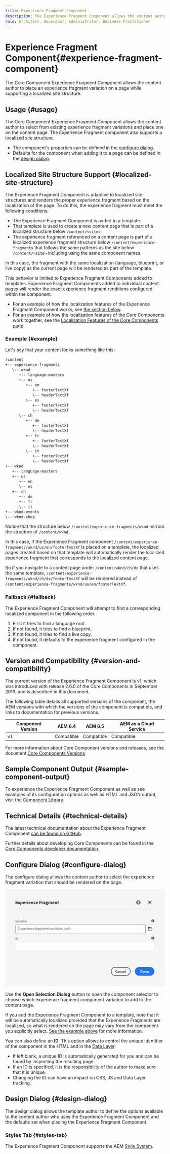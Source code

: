 ```yaml
---
title: Experience Fragment Component
description: The Experience Fragment Component allows the content author to add an experience fragment variation to a page.
role: Architect, Developer, Administrator, Business Practitioner
---
```


# Experience Fragment Component{#experience-fragment-component}

The Core Component Experience Fragment Component allows the content author to place an experience fragment variation on a page while supporting a localized site structure.

## Usage {#usage}

The Core Component Experience Fragment Component allows the content author to select from existing experience fragment variations and place one on the content page. The Experience Fragment component also supports a localized site structure.

* The component's properties can be defined in the [configure dialog](#configure-dialog).
* Defaults for the component when adding it to a page can be defined in the [design dialog](#design-dialog).

## Localized Site Structure Support {#localized-site-structure}

The Experience Fragment Component is adaptive to localized site structures and renders the proper experience fragment based on the localization of the page. To do this, the experience fragment must meet the following conditions.

* The Experience Fragment Component is added to a template.
* That template is used to create a new content page that is part of a localized structure below `/content/<site>`.
* The experience fragment referenced on a content page is part of a localized experience fragment structure below `/content/experience-fragments` that follows the same patterns as the site below `/content/<site>` including using the same component names.

In this case, the fragment with the same localization (language, blueprint, or live copy) as the current page will be rendered as part of the template.

This behavior is limited to Experience Fragment Components added to templates. Experience Fragment Components added to individual content pages will render the exact experience fragment renditions configured within the component.

* For an example of how the localization features of the Experience Fragment Component works, see [the section below](#example).
* For an example of how the localization features of the Core Components work together, see the [Localization Features of the Core Components page](/help/get-started/localization.md).

### Example {#example}

Let's say that your content looks something like this:

```
/content
+-- experience-fragments
   \-- wknd
      +-- language-masters
      +-- us
         +-- en
            +-- footerTextXf
            \-- headerTextXf
         \-- es
            +-- footerTextXf
            \-- headerTextXf
      \-- ch
         +-- de
            +-- footerTextXf
            \-- headerTextXf
         +-- fr
            +-- footerTextXf
            \-- headerTextXf
         \-- it
            +-- footerTextXf
            \-- headerTextXf
+-- wknd
   +-- language-masters
   +-- us
      +-- en
      \-- es
   +-- ch
      +-- de
      +-- fr
      \-- it
+-- wknd-events
\-- wknd-shop
```

Notice that the structure below `/content/experience-fragments/wknd` mirrors the structure of `/content/wknd`.

In this case, if the Experience Fragment component `/content/experience-fragments/wknd/us/en/footerTextXf` is placed on a template, the localized pages created based on that template will automatically render the localized experience fragment that corresponds to the localized content page.

So if you navigate to a content page under `/content/wknd/ch/de` that uses the same template, `/content/experience-fragments/wknd/ch/de/footerTextXf` will be rendered instead of `/content/experience-fragments/wknd/us/en/footerTextXf`.

### Fallback {#fallback}

The Experience Fragment Component will attempt to find a corresponding localized component in the following order.

1. First it tries to find a language root.
1. If not found, it tries to find a blueprint.
1. If not found, it tries to find a live copy.
1. If not found, it defaults to the experience fragment configured in the component.

## Version and Compatibility {#version-and-compatibility}

The current version of the Experience Fragment Component is v1, which was introduced with release 2.6.0 of the Core Components in September 2019, and is described in this document.

The following table details all supported versions of the component, the AEM versions with which the versions of the component is compatible, and links to documentation for previous versions.

|Component Version|AEM 6.4|AEM 6.5|AEM as a Cloud Service|
|--- |--- |---|---|
|v1|Compatible|Compatible|Compatible|

For more information about Core Component versions and releases, see the document [Core Components Versions](/help/versions.md).

## Sample Component Output {#sample-component-output}

To experience the Experience Fragment Component as well as see examples of its configuration options as well as HTML and JSON output, visit the [Component Library](https://adobe.com/go/aem_cmp_library_xf).

## Technical Details {#technical-details}

The latest technical documentation about the Experience Fragment Component [can be found on GitHub](https://adobe.com/go/aem_cmp_tech_xf_v1).

Further details about developing Core Components can be found in the [Core Components developer documentation](/help/developing/overview.md).

## Configure Dialog {#configure-dialog}

The configure dialog allows the content author to select the experience fragment variation that should be rendered on the page.

![Experience Fragment Component's edit dialog](/help/assets/experience-fragment-edit.png)

Use the **Open Selection Dialog** button to open the component selector to choose which experience fragment component variation to add to the content page.

If you add the Experience Fragment Component to a template, note that it will be automatically localized provided that the Experience Fragments are localized, so what is rendered on the page may vary from the component you explicitly select. [See the example above](#example) for more information.

You can also define an **ID**. This option allows to control the unique identifier of the component in the HTML and in the [Data Layer](/help/developing/data-layer/overview.md).

* If left blank, a unique ID is automatically generated for you and can be found by inspecting the resulting page.
* If an ID is specified, it is the responsibility of the author to make sure that it is unique.
* Changing the ID can have an impact on CSS, JS and Data Layer tracking.

## Design Dialog {#design-dialog}

The design dialog allows the template author to define the options available to the content author who uses the Experience Fragment Component and the defaults set when placing the Experience Fragment Component.

### Styles Tab {#styles-tab}

The Experience Fragment Component supports the AEM [Style System](/help/get-started/authoring.md#component-styling).
